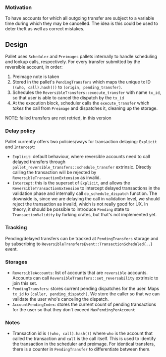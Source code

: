 ### Motivation

To have accounts for which all outgoing transfer are subject to a variable time during which they may be cancelled. The idea is this could be used to deter theft as well as correct mistakes.

## Design

Pallet uses `Scheduler` and `Preimages` pallets internally to handle scheduling and lookup calls, respectively. For every transfer submitted by the reversible account, in order:
1. Preimage note is taken 
2. Stored in the pallet's `PendingTransfers` which maps the unique tx ID `((who, call).hash())` to `(origin, pending_transfer)`. 
3. Schedules the `ReversibleTransfers::execute_transfer` with name `tx_id`, so that user is able to cancel the dispatch by the `tx_id`
4. At the execution block, scheduler calls the `execute_transfer` which *takes* the call from `Preimage` and dispatches it, cleaning up the storage.

NOTE: failed transfers are not retried, in this version

### Delay policy

Pallet currently offers two policies/ways for transaction delaying: `Explicit` and `Intercept`:

- `Explicit`: default behaviour, where reversible accounts need to call delayed transfers through `pallet_reversible_transfers::schedule_transfer` extrinsic. Directly calling the transaction will be rejected by `ReversibleTransactionExtension` as invalid.
- `Intercept`: this is the superset of `Explicit`, and allows the `ReversibleTransactionExtension` to intercept delayed transactions in the validation phase and internally call `do_schedule_dispatch` function. The downside is, since we are delaying the call in validation level, we should reject the transaction as invalid, which is not really good for UX. In theory, it should be possible to introduce `Pending` state to `TransactionValidity` by forking crates, but that's not implemented yet.

### Tracking

Pending/delayed transfers can be tracked at `PendingTransfers` storage and by subscribing to `ReversibleTransfersEvent::TransactionScheduled{..}` event.

### Storages

- `ReversibleAccounts`: list of accounts that are `reversible` accounts. Accounts can call `ReversibleTransfers::set_reversability` extrinsic to join this set.
- `PendingTransfers`: stores current pending dispatches for the user. Maps `tx_id` to `(caller, pending_dispatch)`. We store the caller so that we can validate the user who's canceling the dispatch.
- `AccountPendingIndex`: stores the current count of pending transactions for the user so that they don't exceed `MaxPendingPerAccount`

### Notes

- Transaction id is `((who, call).hash())` where `who` is the account that called the transaction and `call` is the call itself. This is used to identify the transaction in the scheduler and preimage. For identical transfers, there is a counter in `PendingTransfer` to differentiate between them.
